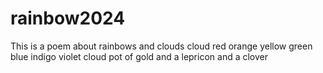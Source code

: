 # rainbow2024
This is a poem about rainbows and clouds
cloud
red
orange
yellow
green 
blue
indigo
violet
cloud
pot of gold
and a lepricon
and a clover
